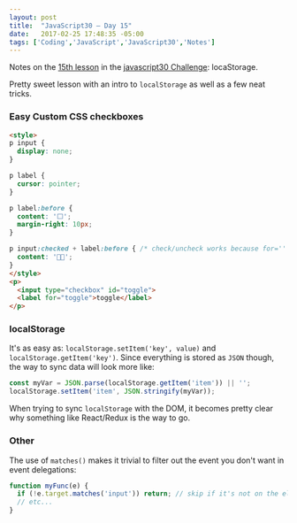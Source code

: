 ```yaml
---
layout: post
title:  "JavaScript30 – Day 15"
date:   2017-02-25 17:48:35 -05:00
tags: ['Coding','JavaScript','JavaScript30','Notes']
---
```


Notes on the [15th lesson][git] in the [javascript30 Challenge][js30]: locaStorage.

Pretty sweet lesson with an intro to `localStorage` as well as a few neat tricks.

### Easy Custom CSS checkboxes

```html
<style>
p input {
  display: none;
}

p label {
  cursor: pointer;
}

p label:before {
  content: '⬜️';
  margin-right: 10px;
}

p input:checked + label:before { /* check/uncheck works because for='' on <label> */
  content: '🏃🏻';
}
</style>
<p>
  <input type="checkbox" id="toggle">
  <label for="toggle">toggle</label>
</p>
```

### localStorage

It's as easy as: `localStorage.setItem('key', value)` and `localStorage.getItem('key')`. Since everything is stored as `JSON` though, the way to sync data will look more like:

```js
const myVar = JSON.parse(localStorage.getItem('item')) || '';
localStorage.setItem('item', JSON.stringify(myVar));
```

When trying to sync `localStorage` with the DOM, it becomes pretty clear why something like React/Redux is the way to go.

### Other

The use of `matches()` makes it trivial to filter out the event you don't want in event delegations:

```js
function myFunc(e) {
  if (!e.target.matches('input')) return; // skip if it's not on the element you want
  // etc...
}
```

[js30]:https://javascript30.com
[git]:https://github.com/memoblue/JavaScript30/blob/master/15-localstorage/index.html
